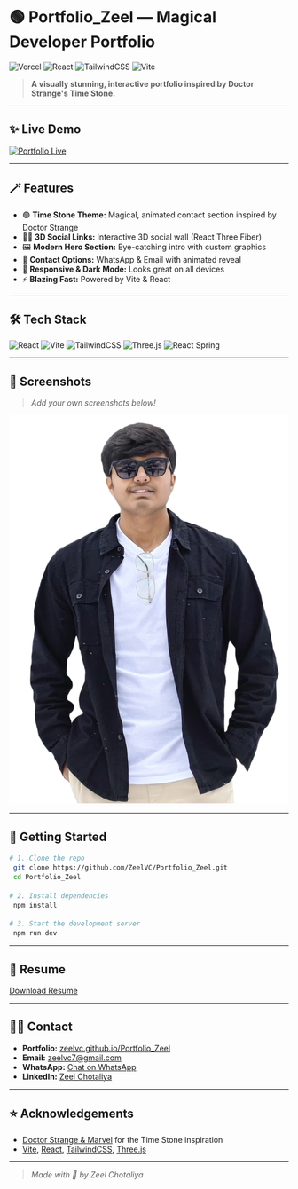 # 🟢 Portfolio_Zeel — Magical Developer Portfolio

![Vercel](https://img.shields.io/badge/Deployed-Vercel-00C7B7?logo=vercel&logoColor=white)
![React](https://img.shields.io/badge/React-20232a?logo=react&logoColor=61dafb)
![TailwindCSS](https://img.shields.io/badge/TailwindCSS-38bdf8?logo=tailwindcss&logoColor=white)
![Vite](https://img.shields.io/badge/Vite-646cff?logo=vite&logoColor=fff)

> **A visually stunning, interactive portfolio inspired by Doctor Strange's Time Stone.**

---

## ✨ Live Demo

[![Portfolio Live](https://img.shields.io/badge/Live%20Demo-Click%20Here-00ff00?style=for-the-badge&logo=vercel)](https://your-live-demo-link.com)

---

## 🪄 Features

- 🟢 **Time Stone Theme:** Magical, animated contact section inspired by Doctor Strange
- 🧑‍💻 **3D Social Links:** Interactive 3D social wall (React Three Fiber)
- 🖼️ **Modern Hero Section:** Eye-catching intro with custom graphics
- 📨 **Contact Options:** WhatsApp & Email with animated reveal
- 🌙 **Responsive & Dark Mode:** Looks great on all devices
- ⚡ **Blazing Fast:** Powered by Vite & React

---

## 🛠️ Tech Stack

![React](https://img.shields.io/badge/React-20232a?logo=react&logoColor=61dafb)
![Vite](https://img.shields.io/badge/Vite-646cff?logo=vite&logoColor=fff)
![TailwindCSS](https://img.shields.io/badge/TailwindCSS-38bdf8?logo=tailwindcss&logoColor=white)
![Three.js](https://img.shields.io/badge/Three.js-000?logo=three.js&logoColor=fff)
![React Spring](https://img.shields.io/badge/React%20Spring-6db33f?logo=spring&logoColor=fff)

---

## 📸 Screenshots

> _Add your own screenshots below!_

![Screenshot 1](public/assets/Hero_image.png)

---

## 🚀 Getting Started

```bash
# 1. Clone the repo
 git clone https://github.com/ZeelVC/Portfolio_Zeel.git
 cd Portfolio_Zeel

# 2. Install dependencies
 npm install

# 3. Start the development server
 npm run dev
```

---

## 📄 Resume

[Download Resume](public/assets/Resume_Zeel_Chotaliya.pdf)

---

## 🙋‍♂️ Contact

- **Portfolio:** [zeelvc.github.io/Portfolio_Zeel](https://github.com/ZeelVC/Portfolio_Zeel)
- **Email:** zeelvc7@gmail.com
- **WhatsApp:** [Chat on WhatsApp](https://wa.me/919265727707)
- **LinkedIn:** [Zeel Chotaliya](https://www.linkedin.com/in/zeel-chotaliya-95b940237/)

---

## ⭐ Acknowledgements

- [Doctor Strange & Marvel](https://www.marvel.com/characters/doctor-strange-stephen-strange) for the Time Stone inspiration
- [Vite](https://vitejs.dev/), [React](https://react.dev/), [TailwindCSS](https://tailwindcss.com/), [Three.js](https://threejs.org/)

---

> _Made with 💚 by Zeel Chotaliya_
